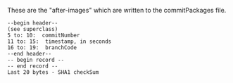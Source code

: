 These are the "after-images" which are written to the commitPackages file.

	--begin header--
	(see superclass)
	5 to: 10:  commitNumber
	11 to: 15:  timestamp, in seconds
	16 to: 19:  branchCode
	--end header--
	-- begin record --
	-- end record --
	Last 20 bytes - SHA1 checkSum
